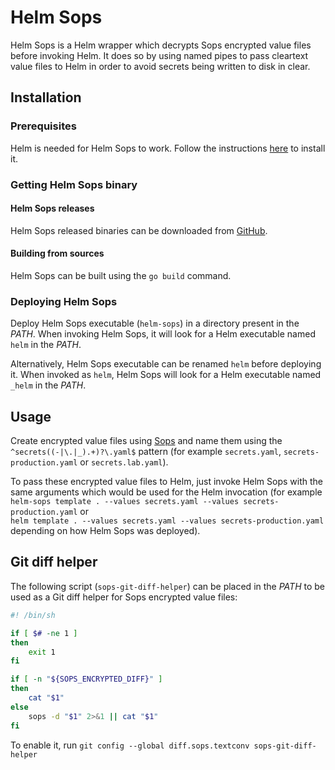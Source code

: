 # Helm Sops

Helm Sops is a Helm wrapper which decrypts Sops encrypted value files before invoking Helm. It does so by using named pipes to pass cleartext value files to Helm in order to avoid secrets being written to disk in clear.

## Installation

### Prerequisites

Helm is needed for Helm Sops to work. Follow the instructions [here](https://helm.sh/docs/intro/install/) to install it.

### Getting Helm Sops binary

#### Helm Sops releases

Helm Sops released binaries can be downloaded from [GitHub](https://github.com/camptocamp/helm-sops/releases).

#### Building from sources

Helm Sops can be built using the `go build` command.

### Deploying Helm Sops

Deploy Helm Sops executable (`helm-sops`) in a directory present in the *PATH*. When invoking Helm Sops, it will look for a Helm executable named `helm` in the *PATH*.

Alternatively, Helm Sops executable can be renamed `helm` before deploying it. When invoked as `helm`, Helm Sops will look for a Helm executable named `_helm` in the *PATH*.

## Usage

Create encrypted value files using [Sops](https://github.com/mozilla/sops) and name them using the `^secrets((-|\.|_).+)?\.yaml$` pattern (for example `secrets.yaml`, `secrets-production.yaml` or `secrets.lab.yaml`).

To pass these encrypted value files to Helm, just invoke Helm Sops with the same arguments which would be used for the Helm invocation (for example  
`helm-sops template . --values secrets.yaml --values secrets-production.yaml` or  
`helm template . --values secrets.yaml --values secrets-production.yaml`  
depending on how Helm Sops was deployed).

## Git diff helper

The following script (`sops-git-diff-helper`) can be placed in the *PATH* to be used as a Git diff helper for Sops encrypted value files:

```sh
#! /bin/sh

if [ $# -ne 1 ]
then
	exit 1
fi

if [ -n "${SOPS_ENCRYPTED_DIFF}" ]
then
	cat "$1"
else
	sops -d "$1" 2>&1 || cat "$1"
fi
```

To enable it, run `git config --global diff.sops.textconv sops-git-diff-helper`
